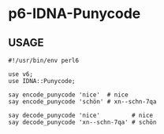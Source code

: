 p6-IDNA-Punycode
===========

USAGE
-----

    #!/usr/bin/env perl6

    use v6;
    use IDNA::Punycode;
    
    say encode_punycode 'nice'  # nice
    say encode_punycode 'schön' # xn--schn-7qa
    
    say decode_punycode 'nice'         # nice
    say decode_punycode 'xn--schn-7qa' # schön
